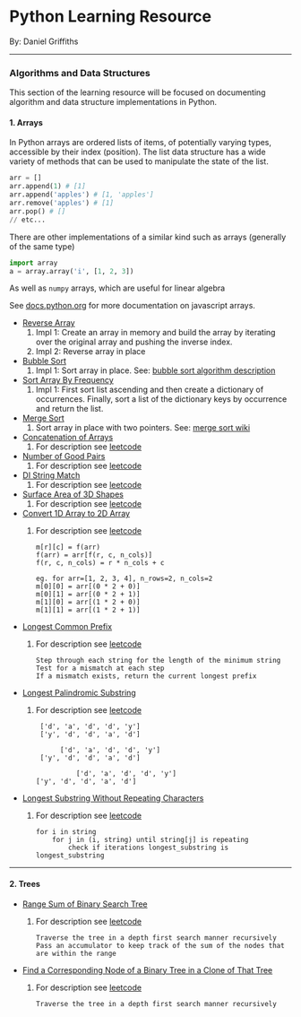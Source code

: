 # Python Learning Resource

By: Daniel Griffiths

---

### Algorithms and Data Structures

This section of the learning resource will be focused on documenting algorithm and data structure implementations in Python.

#### 1. Arrays

In Python arrays are ordered lists of items, of potentially varying types, accessible by their index (position). The list data structure has a wide variety of methods that can be used to manipulate the state of the list.

```python
arr = []
arr.append(1) # [1]
arr.append('apples') # [1, 'apples']
arr.remove('apples') # [1]
arr.pop() # []
// etc...
```
There are other implementations of a similar kind such as arrays (generally of the same type)
```python
import array
a = array.array('i', [1, 2, 3])
```
As well as `numpy` arrays, which are useful for linear algebra

See [docs.python.org](https://docs.python.org/3/tutorial/datastructures.html) for more documentation on javascript arrays.

-   [Reverse Array](algorithms/arrays/easy/reverse_array.py)
    1. Impl 1: Create an array in memory and build the array by iterating over the original array and pushing the inverse index.
    2. Impl 2: Reverse array in place
-   [Bubble Sort](algorithms/arrays/easy/bubble_sort.py)
    1. Impl 1: Sort array in place. See: [bubble sort algorithm description](https://www.geeksforgeeks.org/bubble-sort/)
-   [Sort Array By Frequency](algorithms/arrays/easy/sort_array_by_frequency.py)
    1. Impl 1: First sort list ascending and then create a dictionary of occurrences. Finally, sort a list of the dictionary keys by occurrence and return the list.
-   [Merge Sort](algorithms/arrays/medium/merge_sort.py)
    1. Sort array in place with two pointers. See: [merge sort wiki](https://en.wikipedia.org/wiki/Merge_sort)
-   [Concatenation of Arrays](algorithms/arrays/easy/concatenation_of_arrays.py)
    1. For description see [leetcode](https://leetcode.com/problems/concatenation-of-array/description/)
-   [Number of Good Pairs](algorithms/arrays/easy/concatenation_of_arrays.py)
    1. For description see [leetcode](https://leetcode.com/problems/number-of-good-pairs/description/)
-   [DI String Match](algorithms/arrays/easy/di_string_match.py)
    1. For description see [leetcode](https://leetcode.com/problems/di-string-match/description/)
-   [Surface Area of 3D Shapes](algorithms/arrays/easy/surface_area_of_3d_shapes.py)
    1. For description see [leetcode](https://leetcode.com/problems/surface-area-of-3d-shapes/description/)
-   [Convert 1D Array to 2D Array](algorithms/arrays/easy/convert_1d_arr_to_2d_arr.py)
    1. For description see [leetcode](https://leetcode.com/problems/convert-1d-array-into-2d-array/description/)

           m[r][c] = f(arr)
           f(arr) = arr[f(r, c, n_cols)]
           f(r, c, n_cols) = r * n_cols + c
    
           eg. for arr=[1, 2, 3, 4], n_rows=2, n_cols=2
           m[0][0] = arr[(0 * 2 + 0)]
           m[0][1] = arr[(0 * 2 + 1)]
           m[1][0] = arr[(1 * 2 + 0)]
           m[1][1] = arr[(1 * 2 + 1)]
-   [Longest Common Prefix](algorithms/arrays/easy/longest_common_prefix.py)
    1. For description see [leetcode](https://leetcode.com/problems/longest-common-prefix/description/)

           Step through each string for the length of the minimum string
           Test for a mismatch at each step
           If a mismatch exists, return the current longest prefix
-   [Longest Palindromic Substring](algorithms/arrays/medium/longest_palindromic_substring.py)
    1. For description see [leetcode](https://leetcode.com/problems/longest-palindromic-substring/description/)

            ['d', 'a', 'd', 'd', 'y']
            ['y', 'd', 'd', 'a', 'd']
    
                 ['d', 'a', 'd', 'd', 'y']
            ['y', 'd', 'd', 'a', 'd']
    
                     ['d', 'a', 'd', 'd', 'y']
           ['y', 'd', 'd', 'a', 'd']
-   [Longest Substring Without Repeating Characters](algorithms/arrays/medium/longest_substr_without_repeating_chars.py)
    1. For description see [leetcode](https://leetcode.com/problems/longest-substring-without-repeating-characters/description/)

           for i in string 
               for j in (i, string) until string[j] is repeating
                   check if iterations longest_substring is longest_substring

---

#### 2. Trees

-   [Range Sum of Binary Search Tree](algorithms/trees/easy/range_sum_of_bst.py)
    1. For description see [leetcode](https://leetcode.com/problems/range-sum-of-bst/description/)

           Traverse the tree in a depth first search manner recursively
           Pass an accumulator to keep track of the sum of the nodes that are within the range
-   [Find a Corresponding Node of a Binary Tree in a Clone of That Tree](algorithms/trees/easy/corresponding_node.py)
    1. For description see [leetcode](https://leetcode.com/problems/find-a-corresponding-node-of-a-binary-tree-in-a-clone-of-that-tree/description/)

           Traverse the tree in a depth first search manner recursively